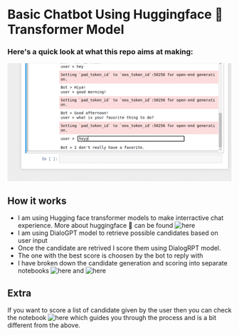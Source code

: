 # Basic Chatbot Using Huggingface 🤗 Transformer Model

### Here's a quick look at what this repo aims at making:
![](https://github.com/EsratMaria/All-about-Natural-Language-and-Speech-Processing/blob/master/huggingface-transformers/DialoGPT_DialogRPT/visuals/recording.gif)

## How it works
- I am using Hugging face transformer models to make interractive chat experience. More about huggingface 🤗 can be found ![here](https://github.com/huggingface/transformers)
- I am using DialoGPT model to retrieve possible candidates based on user input
- Once the candidate are retrived I score them using DialogRPT model. 
- The one with the best score is choosen by the bot to reply with
- I have broken down the candidate generation and scoring into separate notebooks ![here](https://github.com/EsratMaria/All-about-Natural-Language-and-Speech-Processing/blob/master/huggingface-transformers/DialoGPT_DialogRPT/QueryCandidate_Retrieval_DialoGPT.ipynb) and ![here](https://github.com/EsratMaria/All-about-Natural-Language-and-Speech-Processing/blob/master/huggingface-transformers/DialoGPT_DialogRPT/Candidate_Scoring_DialogRPT.ipynb)


## Extra
If you want to score a list of candidate given by the user then you can check the notebook ![here](https://github.com/EsratMaria/All-about-Natural-Language-and-Speech-Processing/blob/master/huggingface-transformers/DialoGPT_DialogRPT/Transformer_Scoring_List_of_Candidates.ipynb) which guides you through the process and is a bit different from the above. 
